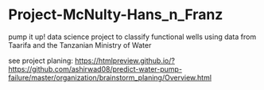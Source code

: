 # Project-McNulty-Hans_n_Franz
pump it up! data science project to classify functional wells using data from Taarifa and the Tanzanian Ministry of Water

see project planing:
https://htmlpreview.github.io/?https://github.com/ashirwad08/predict-water-pump-failure/master/organization/brainstorm_planing/Overview.html

